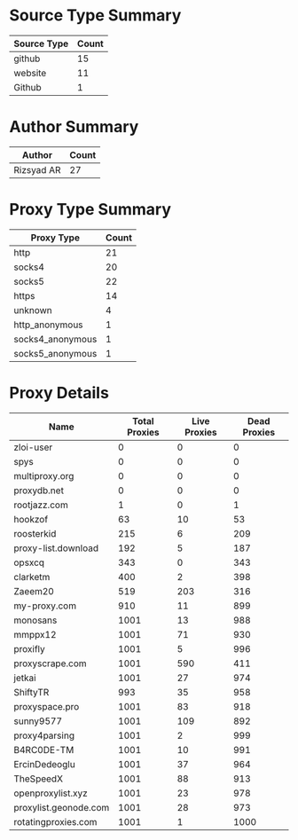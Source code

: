 # Source Type Summary

| Source Type | Count |
|-------------|-------|
| github | 15 |
| website | 11 |
| Github | 1 |


# Author Summary

| Author | Count |
|--------|-------|
| Rizsyad AR | 27 |


# Proxy Type Summary

| Proxy Type | Count |
|------------|-------|
| http | 21 |
| socks4 | 20 |
| socks5 | 22 |
| https | 14 |
| unknown | 4 |
| http_anonymous | 1 |
| socks4_anonymous | 1 |
| socks5_anonymous | 1 |


# Proxy Details

| Name | Total Proxies | Live Proxies | Dead Proxies |
|------|---------------|--------------|---------------|
| zloi-user | 0 | 0 | 0 |
| spys | 0 | 0 | 0 |
| multiproxy.org | 0 | 0 | 0 |
| proxydb.net | 0 | 0 | 0 |
| rootjazz.com | 1 | 0 | 1 |
| hookzof | 63 | 10 | 53 |
| roosterkid | 215 | 6 | 209 |
| proxy-list.download | 192 | 5 | 187 |
| opsxcq | 343 | 0 | 343 |
| clarketm | 400 | 2 | 398 |
| Zaeem20 | 519 | 203 | 316 |
| my-proxy.com | 910 | 11 | 899 |
| monosans | 1001 | 13 | 988 |
| mmppx12 | 1001 | 71 | 930 |
| proxifly | 1001 | 5 | 996 |
| proxyscrape.com | 1001 | 590 | 411 |
| jetkai | 1001 | 27 | 974 |
| ShiftyTR | 993 | 35 | 958 |
| proxyspace.pro | 1001 | 83 | 918 |
| sunny9577 | 1001 | 109 | 892 |
| proxy4parsing | 1001 | 2 | 999 |
| B4RC0DE-TM | 1001 | 10 | 991 |
| ErcinDedeoglu | 1001 | 37 | 964 |
| TheSpeedX | 1001 | 88 | 913 |
| openproxylist.xyz | 1001 | 23 | 978 |
| proxylist.geonode.com | 1001 | 28 | 973 |
| rotatingproxies.com | 1001 | 1 | 1000 |
